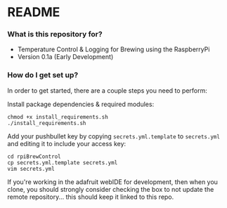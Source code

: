 # README #

### What is this repository for? ###

* Temperature Control & Logging for Brewing using the RaspberryPi
* Version 0.1a (Early Development)

### How do I get set up? ###

In order to get started, there are a couple steps you need to perform:

Install package dependencies & required modules:
```
chmod +x install_requirements.sh
./install_requirements.sh
```

Add your pushbullet key by copying `secrets.yml.template` to `secrets.yml` and editing it to include your access key:
```
cd rpiBrewControl
cp secrets.yml.template secrets.yml
vim secrets.yml 
```

If you're working in the adafruit webIDE for development, then when you clone, you should strongly consider checking the box to not update the remote repository... this should keep it linked to this repo.